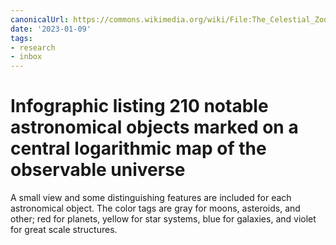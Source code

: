 ```yaml
---
canonicalUrl: https://commons.wikimedia.org/wiki/File:The_Celestial_Zoo_infographic_wikimedia.png
date: '2023-01-09'
tags:
- research
- inbox
---
```


# Infographic listing 210 notable astronomical objects marked on a central logarithmic map of the observable universe

A small view and some distinguishing features are included for each astronomical object. The color tags are gray for moons, asteroids, and other; red for planets, yellow for star systems, blue for galaxies, and violet for great scale structures.